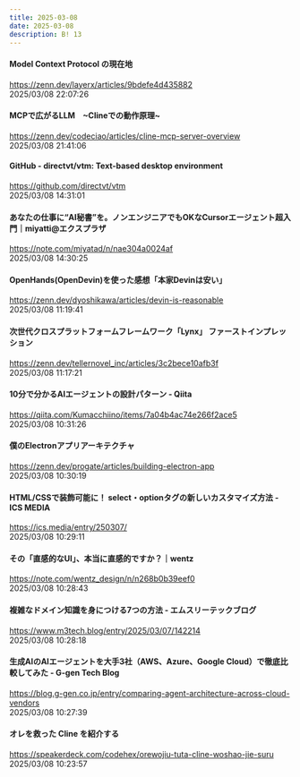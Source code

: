 ```yaml
---
title: 2025-03-08
date: 2025-03-08
description: B! 13
---
```


#### Model Context Protocol の現在地
https://zenn.dev/layerx/articles/9bdefe4d435882<br>
2025/03/08 22:07:26<br>


#### MCPで広がるLLM　~Clineでの動作原理~
https://zenn.dev/codeciao/articles/cline-mcp-server-overview<br>
2025/03/08 21:41:06<br>


#### GitHub - directvt/vtm: Text-based desktop environment
https://github.com/directvt/vtm<br>
2025/03/08 14:31:01<br>


#### あなたの仕事に“AI秘書”を。ノンエンジニアでもOKなCursorエージェント超入門｜miyatti@エクスプラザ
https://note.com/miyatad/n/nae304a0024af<br>
2025/03/08 14:30:25<br>


#### OpenHands(OpenDevin)を使った感想「本家Devinは安い」
https://zenn.dev/dyoshikawa/articles/devin-is-reasonable<br>
2025/03/08 11:19:41<br>


#### 次世代クロスプラットフォームフレームワーク「Lynx」 ファーストインプレッション
https://zenn.dev/tellernovel_inc/articles/3c2bece10afb3f<br>
2025/03/08 11:17:21<br>


#### 10分で分かるAIエージェントの設計パターン - Qiita
https://qiita.com/Kumacchiino/items/7a04b4ac74e266f2ace5<br>
2025/03/08 10:31:26<br>


#### 僕のElectronアプリアーキテクチャ
https://zenn.dev/progate/articles/building-electron-app<br>
2025/03/08 10:30:19<br>


#### HTML/CSSで装飾可能に！ select・optionタグの新しいカスタマイズ方法 - ICS MEDIA
https://ics.media/entry/250307/<br>
2025/03/08 10:29:11<br>


#### その「直感的なUI」、本当に直感的ですか？｜wentz
https://note.com/wentz_design/n/n268b0b39eef0<br>
2025/03/08 10:28:43<br>


#### 複雑なドメイン知識を身につける7つの方法 - エムスリーテックブログ
https://www.m3tech.blog/entry/2025/03/07/142214<br>
2025/03/08 10:28:18<br>


#### 生成AIのAIエージェントを大手3社（AWS、Azure、Google Cloud）で徹底比較してみた - G-gen Tech Blog
https://blog.g-gen.co.jp/entry/comparing-agent-architecture-across-cloud-vendors<br>
2025/03/08 10:27:39<br>


#### オレを救った Cline を紹介する
https://speakerdeck.com/codehex/orewojiu-tuta-cline-woshao-jie-suru<br>
2025/03/08 10:23:57<br>


